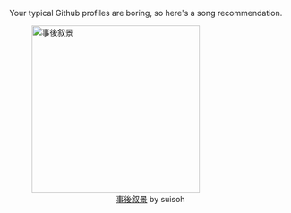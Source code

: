 Your typical Github profiles are boring, so here's a song recommendation.
<figure><img width="300" height="300" src="https://i.scdn.co/image/ab67616d0000b27357fc3aa40a1bdf2b5823e675" alt="事後叙景" /><figcaption align="center"><a href="https://open.spotify.com/track/6uLSGyn2idF55daxi9dJdW" target="_blank">事後叙景</a> by suisoh</figcaption></figure>
